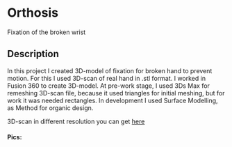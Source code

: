 # Orthosis

Fixation of the broken wrist

## Description 

In this project I created 3D-model of fixation for broken hand to prevent motion. For this I used 3D-scan of real hand in .stl format. 
I worked in Fusion 360 to create 3D-model. At pre-work stage, I used 3Ds Max for remeshing 3D-scan file, because it used triangles for initial meshing, but for work it was needed rectangles. In development I used Surface Modelling, as Method for organic design.

3D-scan in different resolution you can get [here](https://www.youtube.com/)

#### Pics:
<img src="">
